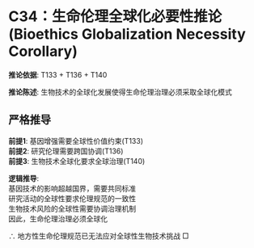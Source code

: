 # C34：生命伦理全球化必要性推论 (Bioethics Globalization Necessity Corollary)  

**推论依据**: T133 + T136 + T140  

**推论陈述**: 生物技术的全球化发展使得生命伦理治理必须采取全球化模式  

## 严格推导  

**前提1**: 基因增强需要全球性价值约束(T133)  
**前提2**: 研究伦理需要跨国协调(T136)  
**前提3**: 生物技术全球化要求全球治理(T140)  

**逻辑推导**:  
基因技术的影响超越国界，需要共同标准  
研究活动的全球性要求伦理规范的一致性  
生物技术风险的全球性需要协调治理机制  
因此，生命伦理治理必须全球化  

∴ 地方性生命伦理规范已无法应对全球性生物技术挑战 □  